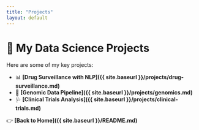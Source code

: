```yaml
---
title: "Projects"
layout: default
---
```


# 🚀 My Data Science Projects

Here are some of my key projects:

- 📊 **[Drug Surveillance with NLP]({{ site.baseurl }}/projects/drug-surveillance.md)**
- 🧬 **[Genomic Data Pipeline]({{ site.baseurl }}/projects/genomics.md)**
- 🩺 **[Clinical Trials Analysis]({{ site.baseurl }}/projects/clinical-trials.md)**

👉 **[Back to Home]({{ site.baseurl }}/README.md)**
